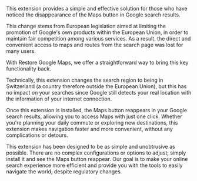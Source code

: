 This extension provides a simple and effective solution for those who have noticed the disappearance of the Maps button in Google search results.

This change stems from European legislation aimed at limiting the promotion of Google's own products within the European Union, in order to maintain fair competition among various services. As a result, the direct and convenient access to maps and routes from the search page was lost for many users.

With Restore Google Maps, we offer a straightforward way to bring this key functionality back. 

Technically, this extension changes the search region to being in Switzerland (a country therefore outside the European Union), but this has no impact on your searches since Google still detects your real location with the information of your internet connection.

Once this extension is installed, the Maps button reappears in your Google search results, allowing you to access Maps with just one click. Whether you're planning your daily commute or exploring new destinations, this extension makes navigation faster and more convenient, without any complications or detours.

This extension has been designed to be as simple and unobtrusive as possible. There are no complex configurations or options to adjust; simply install it and see the Maps button reappear. Our goal is to make your online search experience more efficient and provide you with the tools to easily navigate the world, despite regulatory changes.

